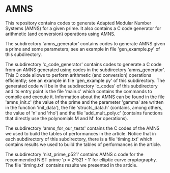 # AMNS
This repository contains codes to generate Adapted Modular Number Systems (AMNS) for a given prime.
It also contains a C code generator for arithmetic (and conversion) operations using AMNS.  


The subdirectory 'amns_generator' contains codes to generate AMNS given a prime and some parameters; see an example in file 'gen_example.py' of this subdirectory.


The subdirectory 'c_code_generator' contains codes to generate a C code from an AMNS generated using codes in the subdirectory 'amns_generator'. This C code allows to perform arithmetic (and conversion) operations efficiently; see an example in file 'gen_example.py' of this subdirectory.
The generated code will be in the subdirectory 'c_codes' of this subdirectory and its entry point is the file 'main.c' which contains the commands to compile and execute it. Information about the AMNS can be found in the file 'amns_init.c' (the value of the prime and the parameter 'gamma' are written in the function 'init_data'), the file 'structs_data.h' (contains, among others, the value of 'n' and 'rho') and the file 'add_mult_poly.c' (contains functions that directly use the polynomials M and M' for operations).


The subdirectory 'amns_for_our_tests' contains the C codes of the AMNS we used to build the tables of performances in the article.
Notice that in each subdirectory of this subdirectory, there is a file 'timing.txt' which contains results we used to build the tables of performances in the article.


The subdirectory 'nist_prime_p521' contains AMNS c code for the recommended NIST prime 'p = 2^521 - 1' for elliptic curve cryptography. The file 'timing.txt' contains results we presented in the article.

